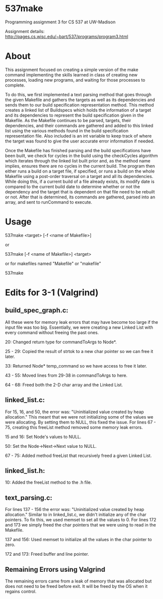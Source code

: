 # **537make**

Programming assignment 3 for CS 537 at UW-Madison

Assignment details: http://pages.cs.wisc.edu/~bart/537/programs/program3.html

# **About**

This assignment focused on creating a simple version of the make command implementing the skills learned in class of creating new processes, loading new programs, and waiting for those processes to complete.

To do this, we first implemented a text parsing method that goes through the given Makefile and gathers the targets as well as its dependencies and sends them to our build specification representation method. This method creates a linked list of Buildspecs which holds the information of a target and its dependencies to represent the build specification given in the Makefile. As the Makefile continues to be parsed, targets, their dependencies, and their commands are gathered and added to this linked list using the various methods found in the build specification representation file. Also included is an int variable to keep track of where the target was found to give the user accurate error information if needed.

Once the Makefile has finished parsing and the build specifications have been built, we check for cycles in the build using the checkCycles algorithm which iterates through the linked list built prior and, as the method name implies, ensures there are no cycles in the current build. The program then either runs a build on a target file, if specified, or runs a build on the whole Makefile using a post-order traversal on a target and all its dependencies. While doing this, if a current build of a file already exists, its modify date is compared to the current build date to determine whether or not the dependency and the target that is dependent on that file need to be rebuilt or not. After that is determined, its commands are gathered, parsed into an array, and sent to runCommand to execute.

# **Usage**

537make \<target\> [-f \<name of Makefile\>]

or

537make [-f \<name of Makefile\>] \<target\>

or for makefiles named "Makefile" or "makefile"

537make

# **Edits for 3-1 (Valgrind)**

## **build_spec_graph.c:**

All these were for memory leak errors that may have become too large if the input file was too big. Essentially, we were creating a new Linked List with every command without freeing the past ones.

20: Changed return type for commandToArgs to Node\*.

25 - 29: Copied the result of strtok to a new char pointer so we can free it later.

33: Returned Node\* temp_command so we have access to free it later.

43 - 55: Moved lines from 29-38 in commandToArgs to here.

64 - 68: Freed both the 2-D char array and the Linked List.


## **linked_list.c:**

For 15, 16, and 50, the error was: "Uninitialized value created by heap allocation." This meant that we were not initializing some of the values we were allocating. By setting them to NULL, this fixed the issue. For lines 67 - 75, creating this freeList method removed some memory leak errors.

15 and 16: Set Node's values to NULL.

50: Set the Node->Next->Next value to NULL.

67 - 75: Added method freeList that recursively freed a given Linked List.

## **linked_list.h:**

10: Added the freeList method to the .h file.

## **text_parsing.c:**

For lines 137 - 156 the error was: "Uninitialized value created by heap allocation." Similar to in linked_list.c, we didn't initialize any of the char pointers. To fix this, we used memset to set all the values to 0. For lines 172 and 173 we simply freed the char pointers that we were using to read in the Makefile.

137 and 156: Used memset to initialize all the values in the char pointer to zero.

172 and 173: Freed buffer and line pointer.

## **Remaining Errors using Valgrind**

The remaining errors came from a leak of memory that was allocated but does not need to be freed before exit. It will be freed by the OS when it regains control.
